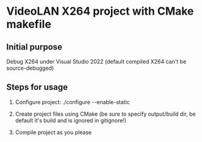 # VideoLAN X264 project with CMake makefile

## Initial purpose

Debug X264 under Visual Studio 2022 (default compiled X264 can't be source-debugged)

## Steps for usage

1. Configure project: ./configure --enable-static

2. Create project files using CMake (be sure to specify output/build dir, be default it's build and is ignored in gitignore!)

3. Compile project as you please